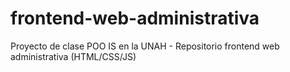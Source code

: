 # frontend-web-administrativa
Proyecto de clase POO IS en la UNAH - Repositorio  frontend web administrativa (HTML/CSS/JS)
